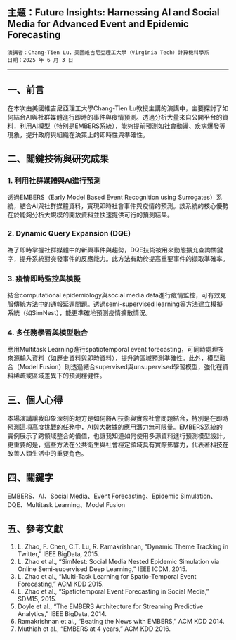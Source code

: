 ##  主題：Future Insights: Harnessing AI and Social Media for Advanced Event and Epidemic Forecasting

    演講者：Chang-Tien Lu，美國維吉尼亞理工大學（Virginia Tech）計算機科學系
    日期：2025 年 6 月 3 日
---

## 一、前言

在本次由美國維吉尼亞理工大學Chang-Tien Lu教授主講的演講中，主要探討了如何結合AI與社群媒體進行即時的事件與疫情預測。透過分析大量來自公開平台的資料，利用AI模型（特別是EMBERS系統），能夠提前預測如社會動盪、疾病爆發等現象，提升政府與組織在決策上的即時性與準確性。

## 二、關鍵技術與研究成果

### 1. 利用社群媒體與AI進行預測

透過EMBERS（Early Model Based Event Recognition using Surrogates）系統，結合AI與社群媒體資料，實現即時社會事件與疫情的預測。該系統的核心優勢在於能夠分析大規模的開放資料並快速提供可行的預測結果。

### 2. Dynamic Query Expansion (DQE)

為了即時掌握社群媒體中的新興事件與趨勢，DQE技術被用來動態擴充查詢關鍵字，提升系統對突發事件的反應能力。此方法有助於提高重要事件的擷取準確率。

### 3. 疫情即時監控與模擬

結合computational epidemiology與social media data進行疫情監控，可有效克服傳統方法中的通報延遲問題。透過semi-supervised learning等方法建立模擬系統（如SimNest），能更準確地預測疫情擴散情況。

### 4. 多任務學習與模型融合

應用Multitask Learning進行spatiotemporal event forecasting，可同時處理多來源輸入資料（如歷史資料與即時資料），提升跨區域預測準確性。此外，模型融合（Model Fusion）則透過結合supervised與unsupervised學習模型，強化在資料稀疏或區域差異下的預測穩健性。

## 三、個人心得

本場演講讓我印象深刻的地方是如何將AI技術與實際社會問題結合，特別是在即時預測這項高度挑戰的任務中，AI與大數據的應用潛力無可限量。EMBERS系統的實例展示了跨領域整合的價值，也讓我知道如何使用多源資料進行預測模型設計。更重要的是，這些方法在公共衛生與社會穩定領域具有實際影響力，代表著科技在改善人類生活中的重要角色。

## 四、關鍵字

EMBERS、AI、Social Media、Event Forecasting、Epidemic Simulation、DQE、Multitask Learning、Model Fusion

## 五、參考文獻


1. L. Zhao, F. Chen, C.T. Lu, R. Ramakrishnan, “Dynamic Theme Tracking in Twitter,” IEEE BigData, 2015.
2. L. Zhao et al., “SimNest: Social Media Nested Epidemic Simulation via Online Semi-supervised Deep Learning,” IEEE ICDM, 2015.
3. L. Zhao et al., “Multi-Task Learning for Spatio-Temporal Event Forecasting,” ACM KDD 2015.
4. L. Zhao et al., “Spatiotemporal Event Forecasting in Social Media,” SDM15, 2015.
5. Doyle et al., “The EMBERS Architecture for Streaming Predictive Analytics,” IEEE BigData, 2014.
6. Ramakrishnan et al., “Beating the News with EMBERS,” ACM KDD 2014.
7. Muthiah et al., “EMBERS at 4 years,” ACM KDD 2016.
